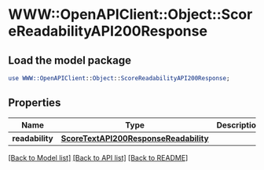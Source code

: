 # WWW::OpenAPIClient::Object::ScoreReadabilityAPI200Response

## Load the model package
```perl
use WWW::OpenAPIClient::Object::ScoreReadabilityAPI200Response;
```

## Properties
Name | Type | Description | Notes
------------ | ------------- | ------------- | -------------
**readability** | [**ScoreTextAPI200ResponseReadability**](ScoreTextAPI200ResponseReadability.md) |  | [optional] 

[[Back to Model list]](../README.md#documentation-for-models) [[Back to API list]](../README.md#documentation-for-api-endpoints) [[Back to README]](../README.md)


